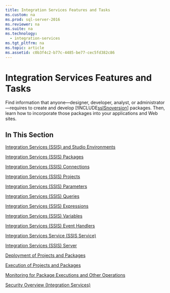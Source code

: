 ```yaml
---
title: Integration Services Features and Tasks
ms.custom: na
ms.prod: sql-server-2016
ms.reviewer: na
ms.suite: na
ms.technology: 
  - integration-services
ms.tgt_pltfrm: na
ms.topic: article
ms.assetid: c0b3f4c2-b77c-4485-be77-cec5fd382c86
---
```

# Integration Services Features and Tasks
  Find information that anyone—designer, developer, analyst, or administrator—requires to create and develop [!INCLUDE[ssISnoversion](../../Token\Other/ssISnoversion_md.md)] packages. Then, learn how to incorporate those packages into your applications and Web sites.  
  
## In This Section  
 [Integration Services &#40;SSIS&#41; and Studio Environments](../Topic/Integration%20Services%20\(SSIS\)%20and%20Studio%20Environments.md)  
  
 [Integration Services &#40;SSIS&#41; Packages](../Topic/Integration%20Services%20\(SSIS\)%20Packages.md)  
  
 [Integration Services &#40;SSIS&#41; Connections](../Topic/Integration%20Services%20\(SSIS\)%20Connections.md)  
  
 [Integration Services &#40;SSIS&#41; Projects](../Topic/Integration%20Services%20\(SSIS\)%20Projects.md)  
  
 [Integration Services &#40;SSIS&#41; Parameters](../Topic/Integration%20Services%20\(SSIS\)%20Parameters.md)  
  
 [Integration Services &#40;SSIS&#41; Queries](../Topic/Integration%20Services%20\(SSIS\)%20Queries.md)  
  
 [Integration Services &#40;SSIS&#41; Expressions](../Topic/Integration%20Services%20\(SSIS\)%20Expressions.md)  
  
 [Integration Services &#40;SSIS&#41; Variables](../Topic/Integration%20Services%20\(SSIS\)%20Variables.md)  
  
 [Integration Services &#40;SSIS&#41; Event Handlers](../Topic/Integration%20Services%20\(SSIS\)%20Event%20Handlers.md)  
  
 [Integration Services Service &#40;SSIS Service&#41;](../Topic/Integration%20Services%20Service%20\(SSIS%20Service\).md)  
  
 [Integration Services &#40;SSIS&#41; Server](../Topic/Integration%20Services%20\(SSIS\)%20Server.md)  
  
 [Deployment of Projects and Packages](../../Topics\TopicNameNotContainA/Deployment-of-Projects-and-Packages.md)  
  
 [Execution of Projects and Packages](../../Topics\TopicNameNotContainA/Execution-of-Projects-and-Packages.md)  
  
 [Monitoring for Package Executions and Other Operations](../../Topics\TopicNameNotContainA/Monitoring-for-Package-Executions-and-Other-Operations.md)  
  
 [Security Overview &#40;Integration Services&#41;](../Topic/Security%20Overview%20\(Integration%20Services\).md)  
  
  